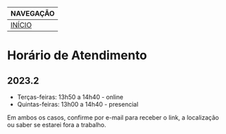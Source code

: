 |  NAVEGAÇÃO 	|
|---	        |
|  [INÍCIO](../) 	        |

# Horário de Atendimento


## 2023.2

- Terças-feiras: 13h50 a 14h40 - online
- Quintas-feiras: 13h00 a 14h40 - presencial


Em ambos os casos, confirme por e-mail para receber o link, a localização ou saber se estarei fora a trabalho.
